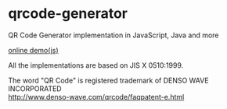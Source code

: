 # qrcode-generator
QR Code Generator implementation in JavaScript, Java and more

[online demo(js)](https://kazuhikoarase.github.io/qrcode-generator/js/demo/)

All the implementations are based on JIS X 0510:1999.

The word "QR Code" is registered trademark of DENSO WAVE INCORPORATED
<br/>http://www.denso-wave.com/qrcode/faqpatent-e.html
